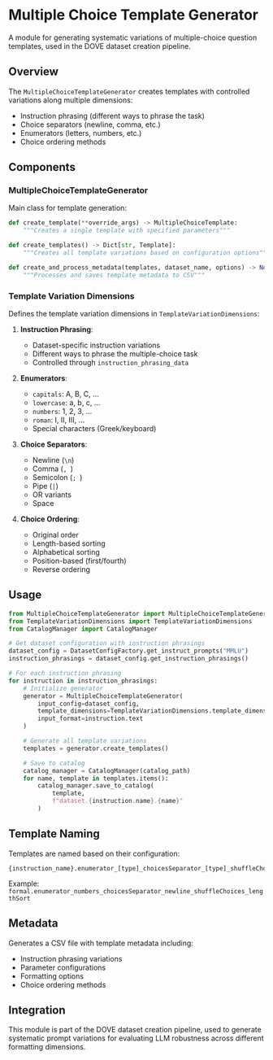 # Multiple Choice Template Generator

A module for generating systematic variations of multiple-choice question templates, used in the DOVE dataset creation pipeline.

## Overview

The `MultipleChoiceTemplateGenerator` creates templates with controlled variations along multiple dimensions:
- Instruction phrasing (different ways to phrase the task)
- Choice separators (newline, comma, etc.)
- Enumerators (letters, numbers, etc.) 
- Choice ordering methods

## Components

### MultipleChoiceTemplateGenerator

Main class for template generation:

```python
def create_template(**override_args) -> MultipleChoiceTemplate:
    """Creates a single template with specified parameters"""

def create_templates() -> Dict[str, Template]:
    """Creates all template variations based on configuration options"""

def create_and_process_metadata(templates, dataset_name, options) -> None:
    """Processes and saves template metadata to CSV"""
```

### Template Variation Dimensions

Defines the template variation dimensions in `TemplateVariationDimensions`:

1. **Instruction Phrasing**:
   - Dataset-specific instruction variations
   - Different ways to phrase the multiple-choice task
   - Controlled through `instruction_phrasing_data`

2. **Enumerators**:
   - `capitals`: A, B, C, ...
   - `lowercase`: a, b, c, ...
   - `numbers`: 1, 2, 3, ...
   - `roman`: I, II, III, ...
   - Special characters (Greek/keyboard)

3. **Choice Separators**:
   - Newline (`\n`)
   - Comma (`, `)
   - Semicolon (`; `)
   - Pipe (` | `)
   - OR variants
   - Space

4. **Choice Ordering**:
   - Original order
   - Length-based sorting
   - Alphabetical sorting
   - Position-based (first/fourth)
   - Reverse ordering

## Usage

```python
from MultipleChoiceTemplateGenerator import MultipleChoiceTemplateGenerator
from TemplateVariationDimensions import TemplateVariationDimensions
from CatalogManager import CatalogManager

# Get dataset configuration with instruction phrasings
dataset_config = DatasetConfigFactory.get_instruct_prompts("MMLU")
instruction_phrasings = dataset_config.get_instruction_phrasings()

# For each instruction phrasing
for instruction in instruction_phrasings:
    # Initialize generator
    generator = MultipleChoiceTemplateGenerator(
        input_config=dataset_config,
        template_dimensions=TemplateVariationDimensions.template_dimensions,
        input_format=instruction.text
    )

    # Generate all template variations
    templates = generator.create_templates()

    # Save to catalog
    catalog_manager = CatalogManager(catalog_path)
    for name, template in templates.items():
        catalog_manager.save_to_catalog(
            template, 
            f"dataset.{instruction.name}.{name}"
        )
```

## Template Naming

Templates are named based on their configuration:
```
{instruction_name}.enumerator_[type]_choicesSeparator_[type]_shuffleChoices_[type]
```

Example: `formal.enumerator_numbers_choicesSeparator_newline_shuffleChoices_lengthSort`

## Metadata

Generates a CSV file with template metadata including:
- Instruction phrasing variations
- Parameter configurations
- Formatting options
- Choice ordering methods

## Integration

This module is part of the DOVE dataset creation pipeline, used to generate systematic prompt variations for evaluating LLM robustness across different formatting dimensions. 